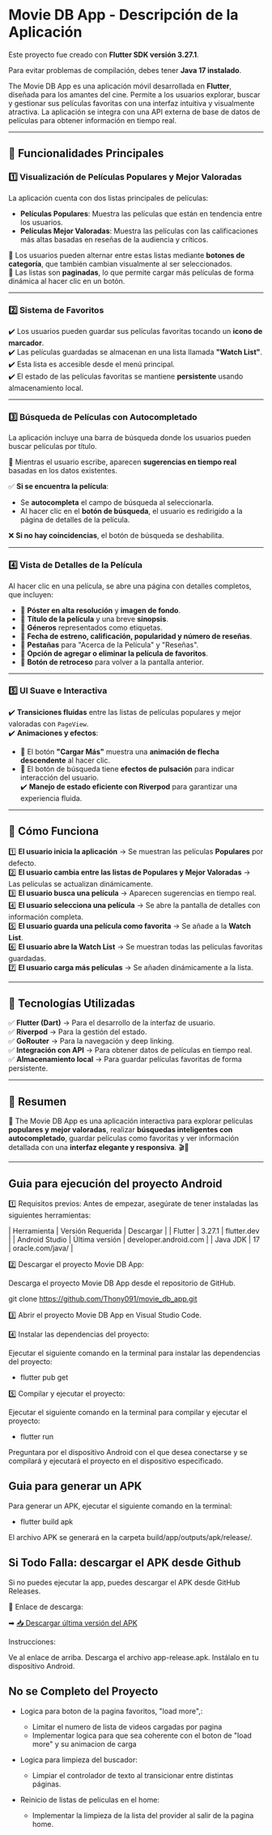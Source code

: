 # Movie DB App - Descripción de la Aplicación

Este proyecto fue creado con **Flutter SDK versión 3.27.1**.

Para evitar problemas de compilación, debes tener **Java 17 instalado**.

The Movie DB App es una aplicación móvil desarrollada en **Flutter**, diseñada para los amantes del cine. Permite a los usuarios explorar, buscar y gestionar sus películas favoritas con una interfaz intuitiva y visualmente atractiva. La aplicación se integra con una API externa de base de datos de películas para obtener información en tiempo real.

---

## 🔹 Funcionalidades Principales

### 1️⃣ Visualización de Películas Populares y Mejor Valoradas
La aplicación cuenta con dos listas principales de películas:

- **Películas Populares**: Muestra las películas que están en tendencia entre los usuarios.
- **Películas Mejor Valoradas**: Muestra las películas con las calificaciones más altas basadas en reseñas de la audiencia y críticos.

📌 Los usuarios pueden alternar entre estas listas mediante **botones de categoría**, que también cambian visualmente al ser seleccionados.  
📌 Las listas son **paginadas**, lo que permite cargar más películas de forma dinámica al hacer clic en un botón.

---

### 2️⃣ Sistema de Favoritos
✔️ Los usuarios pueden guardar sus películas favoritas tocando un **icono de marcador**.  
✔️ Las películas guardadas se almacenan en una lista llamada **"Watch List"**.  
✔️ Esta lista es accesible desde el menú principal.  
✔️ El estado de las películas favoritas se mantiene **persistente** usando almacenamiento local.  

---

### 3️⃣ Búsqueda de Películas con Autocompletado
La aplicación incluye una barra de búsqueda donde los usuarios pueden buscar películas por título.  

🔹 Mientras el usuario escribe, aparecen **sugerencias en tiempo real** basadas en los datos existentes.  

✅ **Si se encuentra la película**:  
- Se **autocompleta** el campo de búsqueda al seleccionarla.  
- Al hacer clic en el **botón de búsqueda**, el usuario es redirigido a la página de detalles de la película.  

❌ **Si no hay coincidencias**, el botón de búsqueda se deshabilita.  

---

### 4️⃣ Vista de Detalles de la Película
Al hacer clic en una película, se abre una página con detalles completos, que incluyen:

- 📌 **Póster en alta resolución** y **imagen de fondo**.  
- 📌 **Título de la película** y una breve **sinopsis**.  
- 📌 **Géneros** representados como etiquetas.  
- 📌 **Fecha de estreno, calificación, popularidad y número de reseñas**.  
- 📌 **Pestañas** para "Acerca de la Película" y "Reseñas".  
- 📌 **Opción de agregar o eliminar la película de favoritos**.  
- 📌 **Botón de retroceso** para volver a la pantalla anterior.  

---

### 5️⃣ UI Suave e Interactiva
✔️ **Transiciones fluidas** entre las listas de películas populares y mejor valoradas con `PageView`.  
✔️ **Animaciones y efectos**:  
   - 📌 El botón **"Cargar Más"** muestra una **animación de flecha descendente** al hacer clic.  
   - 📌 El botón de búsqueda tiene **efectos de pulsación** para indicar interacción del usuario.  
✔️ **Manejo de estado eficiente con Riverpod** para garantizar una experiencia fluida.  

---

## 🔹 Cómo Funciona

1️⃣ **El usuario inicia la aplicación** → Se muestran las películas **Populares** por defecto.  
2️⃣ **El usuario cambia entre las listas de Populares y Mejor Valoradas** → Las películas se actualizan dinámicamente.  
3️⃣ **El usuario busca una película** → Aparecen sugerencias en tiempo real.  
4️⃣ **El usuario selecciona una película** → Se abre la pantalla de detalles con información completa.  
5️⃣ **El usuario guarda una película como favorita** → Se añade a la **Watch List**.  
6️⃣ **El usuario abre la Watch List** → Se muestran todas las películas favoritas guardadas.  
7️⃣ **El usuario carga más películas** → Se añaden dinámicamente a la lista.  

---

## 🔹 Tecnologías Utilizadas

✅ **Flutter (Dart)** → Para el desarrollo de la interfaz de usuario.  
✅ **Riverpod** → Para la gestión del estado.  
✅ **GoRouter** → Para la navegación y deep linking.  
✅ **Integración con API** → Para obtener datos de películas en tiempo real.  
✅ **Almacenamiento local** → Para guardar películas favoritas de forma persistente.  

---

## 🔹 Resumen

📌 The Movie DB App es una aplicación interactiva para explorar películas **populares y mejor valoradas**, realizar **búsquedas inteligentes con autocompletado**, guardar películas como favoritas y ver información detallada con una **interfaz elegante y responsiva**. 🎬📱  

---

## Guia para ejecución del proyecto Android

1️⃣ Requisitos previos: 
Antes de empezar, asegúrate de tener instaladas las siguientes herramientas:

|   Herramienta   	|    Versión Requerida  	|       Descargar           |
|   Flutter	        |         3.27.1          |       flutter.dev         |
|   Android Studio	|    Última versión       |  	developer.android.com   |
|   Java JDK	      |           17	          |      oracle.com/java/     |


2️⃣ Descargar el proyecto Movie DB App:

Descarga el proyecto Movie DB App desde el repositorio de GitHub.

git clone https://github.com/Thony091/movie_db_app.git

3️⃣ Abrir el proyecto Movie DB App en Visual Studio Code.

4️⃣ Instalar las dependencias del proyecto:

Ejecutar el siguiente comando en la terminal para instalar las dependencias del proyecto:

- flutter pub get

5️⃣ Compilar y ejecutar el proyecto:

Ejecutar el siguiente comando en la terminal para compilar y ejecutar el proyecto:

- flutter run

Preguntara por el dispositivo Android con el que desea conectarse y se compilará y ejecutará el proyecto en el dispositivo especificado.

## Guia para generar un APK

Para generar un APK, ejecutar el siguiente comando en la terminal:

- flutter build apk

El archivo APK se generará en la carpeta build/app/outputs/apk/release/.


## Si Todo Falla: descargar el APK desde Github
Si no puedes ejecutar la app, puedes descargar el APK desde GitHub Releases.

📌 Enlace de descarga:

➡ [📥 Descargar última versión del APK](https://github.com/Thony091/movie_db_app/releases/tag/apk)


Instrucciones:

Ve al enlace de arriba.
Descarga el archivo app-release.apk.
Instálalo en tu dispositivo Android.


## No se Completo del Proyecto

- Logica para boton de la pagina favoritos, "load more",:
  - Limitar el numero de lista de videos cargadas por pagina
  - Implementar logica para que sea coherente con el boton de "load more" y su animacion de carga

- Logica para limpieza del buscador:
  - Limpiar el controlador de texto al transicionar entre distintas páginas.

- Reinicio de listas de peliculas en el home:
  - Implementar la limpieza de la lista del provider al salir de la pagina home.
